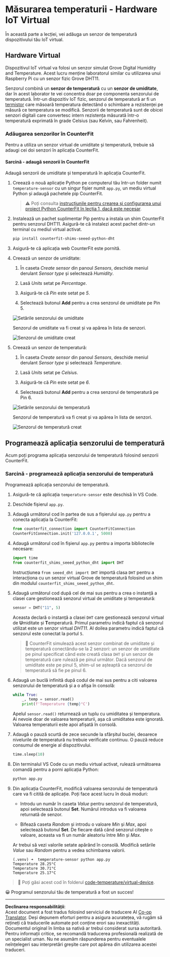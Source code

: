 <!--
CO_OP_TRANSLATOR_METADATA:
{
  "original_hash": "70e5a428b607cd5a9a4f422c2a4df03d",
  "translation_date": "2025-08-28T11:34:22+00:00",
  "source_file": "2-farm/lessons/1-predict-plant-growth/virtual-device-temp.md",
  "language_code": "ro"
}
-->
# Măsurarea temperaturii - Hardware IoT Virtual

În această parte a lecției, vei adăuga un senzor de temperatură dispozitivului tău IoT virtual.

## Hardware Virtual

Dispozitivul IoT virtual va folosi un senzor simulat Grove Digital Humidity and Temperature. Acest lucru menține laboratorul similar cu utilizarea unui Raspberry Pi cu un senzor fizic Grove DHT11.

Senzorul combină un **senzor de temperatură** cu un **senzor de umiditate**, dar în acest laborator te vei concentra doar pe componenta senzorului de temperatură. Într-un dispozitiv IoT fizic, senzorul de temperatură ar fi un [termistor](https://wikipedia.org/wiki/Thermistor) care măsoară temperatura detectând o schimbare a rezistenței pe măsură ce temperatura se modifică. Senzorii de temperatură sunt de obicei senzori digitali care convertesc intern rezistența măsurată într-o temperatură exprimată în grade Celsius (sau Kelvin, sau Fahrenheit).

### Adăugarea senzorilor în CounterFit

Pentru a utiliza un senzor virtual de umiditate și temperatură, trebuie să adaugi cei doi senzori în aplicația CounterFit.

#### Sarcină - adaugă senzorii în CounterFit

Adaugă senzorii de umiditate și temperatură în aplicația CounterFit.

1. Creează o nouă aplicație Python pe computerul tău într-un folder numit `temperature-sensor` cu un singur fișier numit `app.py`, un mediu virtual Python și adaugă pachetele pip CounterFit.

    > ⚠️ Poți consulta [instrucțiunile pentru crearea și configurarea unui proiect Python CounterFit în lecția 1, dacă este necesar](../../../1-getting-started/lessons/1-introduction-to-iot/virtual-device.md).

1. Instalează un pachet suplimentar Pip pentru a instala un shim CounterFit pentru senzorul DHT11. Asigură-te că instalezi acest pachet dintr-un terminal cu mediul virtual activat.

    ```sh
    pip install counterfit-shims-seeed-python-dht
    ```

1. Asigură-te că aplicația web CounterFit este pornită.

1. Creează un senzor de umiditate:

    1. În caseta *Create sensor* din panoul *Sensors*, deschide meniul derulant *Sensor type* și selectează *Humidity*.

    1. Lasă *Units* setat pe *Percentage*.

    1. Asigură-te că *Pin* este setat pe *5*.

    1. Selectează butonul **Add** pentru a crea senzorul de umiditate pe Pin 5.

    ![Setările senzorului de umiditate](../../../../../translated_images/counterfit-create-humidity-sensor.2750e27b6f30e09cf4e22101defd5252710717620816ab41ba688f91f757c49a.ro.png)

    Senzorul de umiditate va fi creat și va apărea în lista de senzori.

    ![Senzorul de umiditate creat](../../../../../translated_images/counterfit-humidity-sensor.7b12f7f339e430cb26c8211d2dba4ef75261b353a01da0932698b5bebd693f27.ro.png)

1. Creează un senzor de temperatură:

    1. În caseta *Create sensor* din panoul *Sensors*, deschide meniul derulant *Sensor type* și selectează *Temperature*.

    1. Lasă *Units* setat pe *Celsius*.

    1. Asigură-te că *Pin* este setat pe *6*.

    1. Selectează butonul **Add** pentru a crea senzorul de temperatură pe Pin 6.

    ![Setările senzorului de temperatură](../../../../../translated_images/counterfit-create-temperature-sensor.199350ed34f7343d79dccbe95eaf6c11d2121f03d1c35ab9613b330c23f39b29.ro.png)

    Senzorul de temperatură va fi creat și va apărea în lista de senzori.

    ![Senzorul de temperatură creat](../../../../../translated_images/counterfit-temperature-sensor.f0560236c96a9016bafce7f6f792476fe3367bc6941a1f7d5811d144d4bcbfff.ro.png)

## Programează aplicația senzorului de temperatură

Acum poți programa aplicația senzorului de temperatură folosind senzorii CounterFit.

### Sarcină - programează aplicația senzorului de temperatură

Programează aplicația senzorului de temperatură.

1. Asigură-te că aplicația `temperature-sensor` este deschisă în VS Code.

1. Deschide fișierul `app.py`.

1. Adaugă următorul cod în partea de sus a fișierului `app.py` pentru a conecta aplicația la CounterFit:

    ```python
    from counterfit_connection import CounterFitConnection
    CounterFitConnection.init('127.0.0.1', 5000)
    ```

1. Adaugă următorul cod în fișierul `app.py` pentru a importa bibliotecile necesare:

    ```python
    import time
    from counterfit_shims_seeed_python_dht import DHT
    ```

    Instrucțiunea `from seeed_dht import DHT` importă clasa `DHT` pentru a interacționa cu un senzor virtual Grove de temperatură folosind un shim din modulul `counterfit_shims_seeed_python_dht`.

1. Adaugă următorul cod după cel de mai sus pentru a crea o instanță a clasei care gestionează senzorul virtual de umiditate și temperatură:

    ```python
    sensor = DHT("11", 5)
    ```

    Aceasta declară o instanță a clasei `DHT` care gestionează senzorul virtual de **U**miditate și **T**emperatură. Primul parametru indică faptul că senzorul utilizat este un senzor virtual *DHT11*. Al doilea parametru indică faptul că senzorul este conectat la portul `5`.

    > 💁 CounterFit simulează acest senzor combinat de umiditate și temperatură conectându-se la 2 senzori: un senzor de umiditate pe pinul specificat când este creată clasa `DHT` și un senzor de temperatură care rulează pe pinul următor. Dacă senzorul de umiditate este pe pinul 5, shim-ul se așteaptă ca senzorul de temperatură să fie pe pinul 6.

1. Adaugă un buclă infinită după codul de mai sus pentru a citi valoarea senzorului de temperatură și a o afișa în consolă:

    ```python
    while True:
        _, temp = sensor.read()
        print(f'Temperature {temp}°C')
    ```

    Apelul `sensor.read()` returnează un tuplu cu umiditatea și temperatura. Ai nevoie doar de valoarea temperaturii, așa că umiditatea este ignorată. Valoarea temperaturii este apoi afișată în consolă.

1. Adaugă o pauză scurtă de zece secunde la sfârșitul buclei, deoarece nivelurile de temperatură nu trebuie verificate continuu. O pauză reduce consumul de energie al dispozitivului.

    ```python
    time.sleep(10)
    ```

1. Din terminalul VS Code cu un mediu virtual activat, rulează următoarea comandă pentru a porni aplicația Python:

    ```sh
    python app.py
    ```

1. Din aplicația CounterFit, modifică valoarea senzorului de temperatură care va fi citită de aplicație. Poți face acest lucru în două moduri:

    * Introdu un număr în caseta *Value* pentru senzorul de temperatură, apoi selectează butonul **Set**. Numărul introdus va fi valoarea returnată de senzor.

    * Bifează caseta *Random* și introdu o valoare *Min* și *Max*, apoi selectează butonul **Set**. De fiecare dată când senzorul citește o valoare, aceasta va fi un număr aleatoriu între *Min* și *Max*.

    Ar trebui să vezi valorile setate apărând în consolă. Modifică setările *Value* sau *Random* pentru a vedea schimbarea valorii.

    ```output
    (.venv) ➜  temperature-sensor python app.py
    Temperature 28.25°C
    Temperature 30.71°C
    Temperature 25.17°C
    ```

> 💁 Poți găsi acest cod în folderul [code-temperature/virtual-device](../../../../../2-farm/lessons/1-predict-plant-growth/code-temperature/virtual-device).

😀 Programul senzorului tău de temperatură a fost un succes!

---

**Declinarea responsabilității**:  
Acest document a fost tradus folosind serviciul de traducere AI [Co-op Translator](https://github.com/Azure/co-op-translator). Deși depunem eforturi pentru a asigura acuratețea, vă rugăm să rețineți că traducerile automate pot conține erori sau inexactități. Documentul original în limba sa nativă ar trebui considerat sursa autoritară. Pentru informații critice, se recomandă traducerea profesională realizată de un specialist uman. Nu ne asumăm răspunderea pentru eventualele neînțelegeri sau interpretări greșite care pot apărea din utilizarea acestei traduceri.